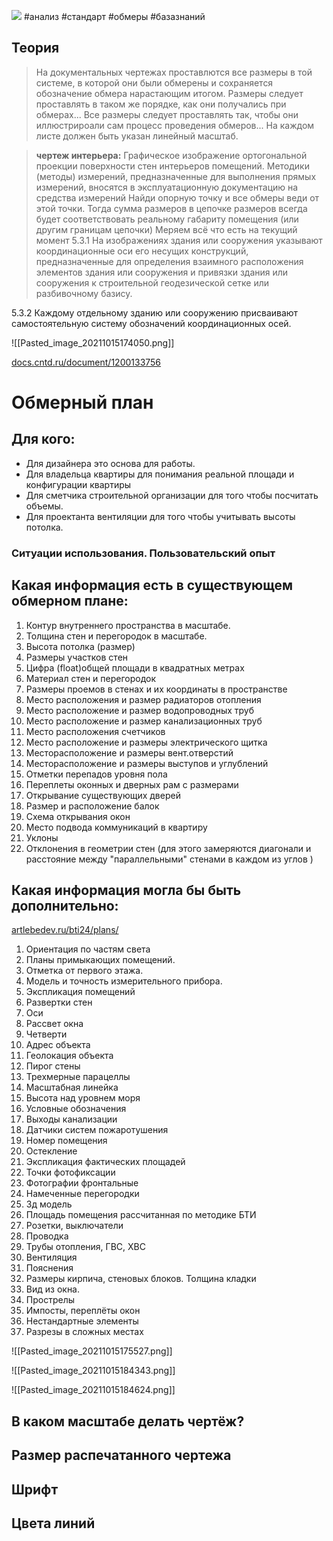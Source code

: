 ![](https://www.neoluxe.ru/bitrix/templates/2015_assets/img/logo.png)
#анализ 
#стандарт 
#обмеры 
#базазнаний

## Теория
>На документальных чертежах проставлются все размеры в той системе, в которой они были обмерены и сохраняется обозначение обмера нарастающим итогом. Размеры следует проставлять в таком же порядке, как они получались при обмерах... Все размеры следует проставлять так, чтобы они иллюстрироали сам процесс проведения обмеров... На каждом листе должен быть указан линейный масштаб.

>**чертеж интерьера:** Графическое изображение ортогональной проекции поверхности стен интерьеров помещений.
>Методики (методы) измерений, предназначенные для выполнения прямых измерений, вносятся в эксплуатационную документацию на средства измерений
>Найди опорную точку и все обмеры веди от этой точки. Тогда сумма размеров в цепочке размеров всегда будет соответствовать реальному габариту помещения (или другим границам цепочки)
>Меряем всё что есть на текущий момент
>5.3.1 На изображениях здания или сооружения указывают координационные оси его несущих конструкций, предназначенные для определения взаимного расположения элементов здания или сооружения и привязки здания или сооружения к строительной геодезической сетке или разбивочному базису.

5.3.2 Каждому отдельному зданию или сооружению присваивают самостоятельную систему обозначений координационных осей.

![[Pasted_image_20211015174050.png]]

[docs.cntd.ru/document/1200133756](https://docs.cntd.ru/document/1200133756)
# Обмерный план

## Для кого:
- Для дизайнера это основа для работы. 
- Для владельца квартиры для понимания реальной площади и конфигурации квартиры
- Для сметчика строительной организации для того чтобы посчитать объемы.
- Для проектанта вентиляции для того чтобы учитывать высоты потолка.

### Ситуации использования. Пользовательский опыт

## Какая информация есть в существующем обмерном плане:
1. Контур внутреннего пространства в масштабе.
2. Толщина стен и перегородок в масштабе.
3. Высота потолка (размер)
4. Размеры участков стен
5. Цифра (float)общей площади в квадратных метрах
6. Материал стен и перегородок
7. Размеры проемов в стенах и их координаты в пространстве
8. Место расположения и размер радиаторов отопления
9. Место расположение и размер водопроводных труб
10. Место расположение и размер канализационных труб
11. Место расположения счетчиков
12. Место расположение и размеры электрического щитка
13. Месторасположение и размеры вент.отверстий
14. Месторасположение и размеры выступов и углублений
15. Отметки перепадов уровня пола
16. Переплеты оконных и дверных рам с размерами
17. Открывание существующих дверей
18. Размер и расположение балок
19. Схема открывания окон
20. Место подвода коммуникаций в квартиру
21. Уклоны
22. Отклонения в геометрии стен (для этого замеряются диагонали и расстояние между "параллельными" стенами в каждом из углов )

## Какая информация могла бы быть дополнительно:
[artlebedev.ru/bti24/plans/](https://www.artlebedev.ru/bti24/plans/)
1. Ориентация по частям света
2. Планы примыкающих помещений.
3. Отметка от первого этажа.
4. Модель и точность измерительного прибора.
5. Экспликация помещений
6. Развертки стен
7. Оси
8. Рассвет окна
9. Четверти
10. Адрес объекта
11. Геолокация объекта
12. Пирог стены
13. Трехмерные парацеллы
14. Масштабная линейка
15. Высота над уровнем моря
16. Условные обозначения
17. Выходы канализации
18. Датчики систем пожаротушения
19. Номер помещения
20. Остекление
21. Экспликация фактических площадей 
22. Точки фотофиксации
23. Фотографии фронтальные
24. Намеченные перегородки
25. 3д модель
26. Площадь помещения рассчитанная по методике БТИ
27. Розетки, выключатели
28. Проводка
29. Трубы отопления, ГВС, ХВС
30. Вентиляция
31. Пояснения
32. Размеры кирпича, стеновых блоков. Толщина кладки
33. Вид из окна.
34. Прострелы
35. Импосты, переплёты окон
36. Нестандартные элементы
37. Разрезы в сложных местах

![[Pasted_image_20211015175527.png]]

![[Pasted_image_20211015184343.png]]

![[Pasted_image_20211015184624.png]]

## В каком масштабе делать чертёж?

## Размер распечатанного чертежа

## Шрифт

## Цвета линий

